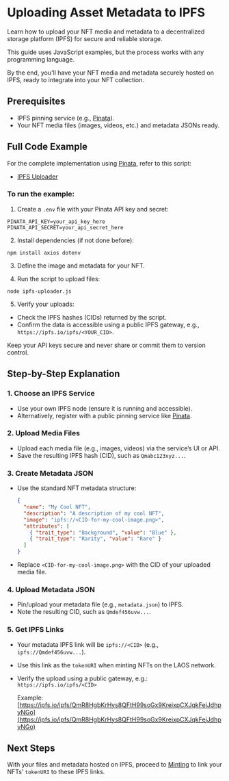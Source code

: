 # Uploading Asset Metadata to IPFS

Learn how to upload your NFT media and metadata to a decentralized storage platform (IPFS) for secure and reliable storage.

This guide uses JavaScript examples, but the process works with any programming language.

By the end, you'll have your NFT media and metadata securely hosted on IPFS, ready to integrate into your NFT collection.


## Prerequisites

- IPFS pinning service (e.g., [Pinata](https://pinata.cloud/)).
- Your NFT media files (images, videos, etc.) and metadata JSONs ready.

## Full Code Example

For the complete implementation using [Pinata](https://pinata.cloud/), refer to this script:
- [IPFS Uploader](https://github.com/freeverseio/laos-examples/blob/main/ipfs-uploader.js)

### To run the example:

1. Create a `.env` file with your Pinata API key and secret:
```
PINATA_API_KEY=your_api_key_here
PINATA_API_SECRET=your_api_secret_here
```

2. Install dependencies (if not done before):
```
npm install axios dotenv
```

3. Define the image and metadata for your NFT.

4. Run the script to upload files:
```
node ipfs-uploader.js
```

5. Verify your uploads:

- Check the IPFS hashes (CIDs) returned by the script.  
- Confirm the data is accessible using a public IPFS gateway, e.g., `https://ipfs.io/ipfs/<YOUR_CID>`.

Keep your API keys secure and never share or commit them to version control.

## Step-by-Step Explanation

### 1. Choose an IPFS Service

   - Use your own IPFS node (ensure it is running and accessible).  
   - Alternatively, register with a public pinning service like [Pinata](https://pinata.cloud/).  

### 2. Upload Media Files

   - Upload each media file (e.g., images, videos) via the service’s UI or API.  
   - Save the resulting IPFS hash (CID), such as `Qmabc123xyz...`.  

### 3. Create Metadata JSON

   - Use the standard NFT metadata structure:
     ```json
     {
       "name": "My Cool NFT",
       "description": "A description of my cool NFT",
       "image": "ipfs://<CID-for-my-cool-image.png>",
       "attributes": [
         { "trait_type": "Background", "value": "Blue" },
         { "trait_type": "Rarity", "value": "Rare" }
       ]
     }
     ```
   - Replace `<CID-for-my-cool-image.png>` with the CID of your uploaded media file.

### 4. Upload Metadata JSON

   - Pin/upload your metadata file (e.g., `metadata.json`) to IPFS.  
   - Note the resulting CID, such as `Qmdef456uvw...`.  

### 5. Get IPFS Links

   - Your metadata IPFS link will be `ipfs://<CID>` (e.g., `ipfs://Qmdef456uvw...`).  
   - Use this link as the `tokenURI` when minting NFTs on the LAOS network.  
   - Verify the upload using a public gateway, e.g.:  
     `https://ipfs.io/ipfs/<CID>`  

     Example: [https://ipfs.io/ipfs/QmR8HgbKrHys8QFtH99soGx9KreixpCXJqkFejJdhpyNGo](https://ipfs.io/ipfs/QmR8HgbKrHys8QFtH99soGx9KreixpCXJqkFejJdhpyNGo)

## Next Steps

With your files and metadata hosted on IPFS, proceed to [Minting](/guides/how-to-without-api/minting) to link your NFTs’ `tokenURI` to these IPFS links.

